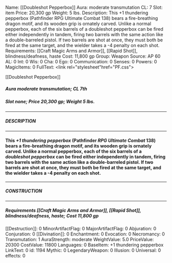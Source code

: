 Name: [[Doubleshot Pepperbox]]
Aura: moderate transmutation
CL: 7
Slot: item
Price: 20,300 gp
Weight: 5 lbs.
Description: This +1 thundering pepperbox (Pathfinder RPG Ultimate Combat 138) bears a fire-breathing dragon motif, and its wooden grip is ornately carved. Unlike a normal pepperbox, each of the six barrels of a doubleshot pepperbox can be fired either independently in tandem, firing two barrels with the same action like a double-barreled pistol. If two barrels are shot at once, they must both be fired at the same target, and the wielder takes a -4 penalty on each shot.
Requirements: [[Craft Magic Arms and Armor]], [[Rapid Shot]], blindness/deafness, haste
Cost: 11,800 gp
Group: Weapon
Source: AP 60
AL: 0
Int: 0
Wis: 0
Cha: 0
Ego: 0
Communication: 0
Senses: 0
Powers: 0
MagicItems: 0
FullText: <link rel="stylesheet"href="PF.css"><div class="heading"><p class="alignleft">[[Doubleshot Pepperbox]]</p><div style="clear: both;"></div></div><div><h5><b>Aura </b>moderate transmutation; <b>CL </b>7th</h5><h5><b>Slot </b>none; <b>Price </b>20,300 gp; <b>Weight </b>5 lbs.</h5></div><hr/><div><h5><b>DESCRIPTION</b></h5></div><hr/><div><h4><p>This <i>+1 thundering pepperbox</i> (Pathfinder <i>RPG Ultimate Combat</i> 138) bears a fire-breathing dragon motif, and its wooden grip is ornately carved. Unlike a normal pepperbox, each of the six barrels of a <i>doubleshot pepperbox</i> can be fired either independently in tandem, firing two barrels with the same action like a double-barreled pistol. If two barrels are shot at once, they must both be fired at the same target, and the wielder takes a -4 penalty on each shot.</p></h4></div><hr/><div><h5><b>CONSTRUCTION</b></h5></div><hr/><div><h5><b>Requirements </b>[[Craft Magic Arms and Armor]], [[Rapid Shot]], <i>blindness/deafness</i>, <i>haste</i>; <b>Cost </b>11,800 gp</h5></div>
[[Destruction]]: 0
MinorArtifactFlag: 0
MajorArtifactFlag: 0
Abjuration: 0
Conjuration: 0
[[Divination]]: 0
Enchantment: 0
Evocation: 0
Necromancy: 0
Transmutation: 1
AuraStrength: moderate
WeightValue: 5.0
PriceValue: 20300
CostValue: 11800
Languages: 0
BaseItem: +1 thundering pepperbox
LinkText: 0
id: 1194
Mythic: 0
LegendaryWeapon: 0
Illusion: 0
Universal: 0
effects: 0
